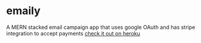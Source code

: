 # emaily
 A MERN stacked email campaign app that uses google OAuth and has stripe integration to accept payments
 [check it out on heroku](calm-sierra-86073.herokuapp.com)
